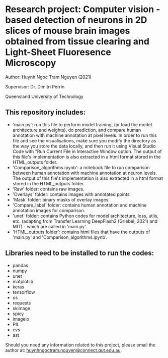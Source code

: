 # Research project: Computer vision - based detection of neurons in 2D slices of mouse brain images obtained from tissue clearing and Light-Sheet Fluoresence Microscopy

Author: Huynh Ngoc Tram Nguyen (2021)

Supervisor: Dr. Dimitri Perrin

Queensland University of Technology

## This repository includes:

- 'main.py': run this file to perform model training, (or load the model architecture and weights), do prediction, and compare human annotation with machine annotation at pixel levels. In order to run this file and see the visualisations, make sure you modify the directory as the way you store the data locally, and then run it using Visual Studio Code with "Run Current File in Interactive Window option. The output of this file's implementation is also extracted in a html format stored in the HTML_outputs folder.
- 'Comparison_algorithms.ipynb': a notebook file to run comparison between human annotation with machine annotation at neuron levels. The output of this file's implementation is also extracted in a html format stored in the HTML_outputs folder.
- 'Raw' folder: contains raw images.
- 'Overlays' folder: contains images with annotated points 
- 'Mask' folder: binary masks of overlay images. 
- 'Compare_label' folder: contains human annotation and machine annotation images for comparison.
- 'unet' folder: contains Python codes for model architecture, loss, utils, etc. (adapting from Transfer Learning DeepFlash2 (Griebel, 2021) and MIT) - which are called in 'main.py'. 
- 'HTML_outputs folder': contains html files that have the outputs of 'main.py' and 'Comparison_algorithms.ipynb'. 

## Libraries need to be installed to run the codes:
- pandas
- numpy
- unet
- matplotlib
- keras
- tensorflow
- os
- requests
- skimage
- spicy
- imageio
- PIL 
- cvs
- ast


Should you need any information related to this project, please email the author at: huynhngoctram.nguyen@connect.qut.edu.au.
